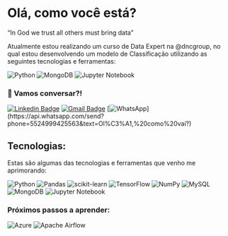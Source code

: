 # Olá, como você está?

“In God we trust all others must bring data”

Atualmente estou realizando um curso de Data Expert na @dncgroup, no qual estou desenvolvendo um modelo de Classificação utilizando as seguintes tecnologias e ferramentas:

![Python](https://img.shields.io/badge/python-3670A0?style=for-the-badge&logo=python&logoColor=ffdd54)
![MongoDB](https://img.shields.io/badge/MongoDB-%234ea94b.svg?style=for-the-badge&logo=mongodb&logoColor=white)
![Jupyter Notebook](https://img.shields.io/badge/jupyter-%23FA0F00.svg?style=for-the-badge&logo=jupyter&logoColor=white)

### 📱 Vamos conversar?!
[![Linkedin Badge](https://img.shields.io/badge/-Linkedin-blue?style=for-the-badge&logo=Linkedin&logoColor=white&link=https://www.linkedin.com/in/jpaguiar99/)](https://www.linkedin.com/in/jpaguiar99/)
[![Gmail Badge](https://img.shields.io/badge/-Gmail-c14438?style=for-the-badge&logo=Gmail&logoColor=white&link=mailto:joaoaguiar@id.uff.br)](mailto:joaoaguiar@id.uff.br)
[![WhatsApp](https://img.shields.io/badge/WhatsApp-25D366?style=for-the-badge&logo=whatsapp&logoColor=white&link=https://api.whatsapp.com/send?phone=5524999425563&text=Ol%C3%A1,%20como%20vai?)](https://api.whatsapp.com/send?phone=5524999425563&text=Ol%C3%A1,%20como%20vai?)

## Tecnologias:

<p> Estas são algumas das tecnologias e ferramentas que venho me aprimorando:</p>

![Python](https://img.shields.io/badge/python-3670A0?style=for-the-badge&logo=python&logoColor=ffdd54)
![Pandas](https://img.shields.io/badge/pandas-%23150458.svg?style=for-the-badge&logo=pandas&logoColor=white)
![scikit-learn](https://img.shields.io/badge/scikit--learn-%23F7931E.svg?style=for-the-badge&logo=scikit-learn&logoColor=white)
![TensorFlow](https://img.shields.io/badge/TensorFlow-%23FF6F00.svg?style=for-the-badge&logo=TensorFlow&logoColor=white)
![NumPy](https://img.shields.io/badge/numpy-%23013243.svg?style=for-the-badge&logo=numpy&logoColor=white)
![MySQL](https://img.shields.io/badge/mysql-%2300f.svg?style=for-the-badge&logo=mysql&logoColor=white)
![MongoDB](https://img.shields.io/badge/MongoDB-%234ea94b.svg?style=for-the-badge&logo=mongodb&logoColor=white)
![Jupyter Notebook](https://img.shields.io/badge/jupyter-%23FA0F00.svg?style=for-the-badge&logo=jupyter&logoColor=white)

### Próximos passos a aprender:

![Azure](https://img.shields.io/badge/azure-%230072C6.svg?style=for-the-badge&logo=azure-devops&logoColor=white)
![Apache Airflow](https://img.shields.io/badge/Apache%20Airflow-017CEE?style=for-the-badge&logo=Apache%20Airflow&logoColor=white)

